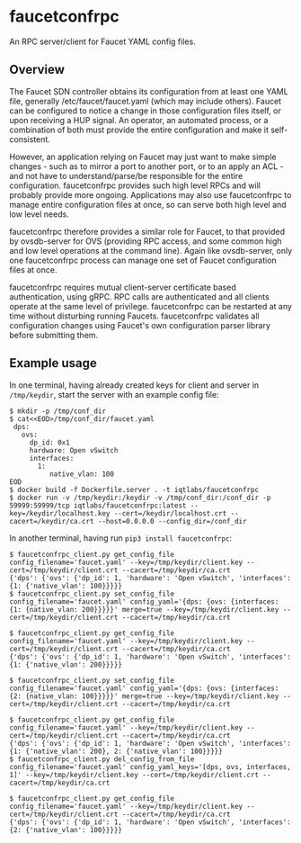 # faucetconfrpc

An RPC server/client for Faucet YAML config files.

## Overview

The Faucet SDN controller obtains its configuration from at least one YAML file,
generally /etc/faucet/faucet.yaml (which may include others).  Faucet can be
configured to notice a change in those configuration files itself, or upon
receiving a HUP signal.  An operator, an automated process, or a combination
of both must provide the entire configuration and make it self-consistent.

However, an application relying on Faucet may just want to make simple changes - such
as to mirror a port to another port, or to an apply an ACL - and not have to
understand/parse/be responsible for the entire configuration.  faucetconfrpc
provides such high level RPCs and will probably provide more ongoing.  Applications
may also use faucetconfrpc to manage entire configuration files at once,
so can serve both high level and low level needs.

faucetconfrpc therefore provides a similar role for Faucet, to that provided by
ovsdb-server for OVS (providing RPC access, and some common high and low level
operations at the command line).  Again like ovsdb-server, only one faucetconfrpc
process can manage one set of Faucet configuration files at once.

faucetconfrpc requires mutual client-server certificate based authentication,
using gRPC.  RPC calls are authenticated and all clients operate at the same
level of privilege.  faucetconfrpc can be restarted at any time without
disturbing running Faucets.  faucetconfrpc validates all configuration changes
using Faucet's own configuration parser library before submitting them.

## Example usage

In one terminal, having already created keys for client and server in `/tmp/keydir`, start the server with an example config file:

```cat<<EOD
$ mkdir -p /tmp/conf_dir
$ cat<<EOD>/tmp/conf_dir/faucet.yaml
 dps:
   ovs:
     dp_id: 0x1
     hardware: Open vSwitch
     interfaces:
       1:
          native_vlan: 100
EOD
$ docker build -f Dockerfile.server . -t iqtlabs/faucetconfrpc
$ docker run -v /tmp/keydir:/keydir -v /tmp/conf_dir:/conf_dir -p 59999:59999/tcp iqtlabs/faucetconfrpc:latest --key=/keydir/localhost.key --cert=/keydir/localhost.crt --cacert=/keydir/ca.crt --host=0.0.0.0 --config_dir=/conf_dir
```

In another terminal, having run `pip3 install faucetconfrpc`:

```
$ faucetconfrpc_client.py get_config_file config_filename='faucet.yaml' --key=/tmp/keydir/client.key --cert=/tmp/keydir/client.crt --cacert=/tmp/keydir/ca.crt
{'dps': {'ovs': {'dp_id': 1, 'hardware': 'Open vSwitch', 'interfaces': {1: {'native_vlan': 100}}}}}
$ faucetconfrpc_client.py set_config_file config_filename='faucet.yaml' config_yaml='{dps: {ovs: {interfaces: {1: {native_vlan: 200}}}}}' merge=true --key=/tmp/keydir/client.key --cert=/tmp/keydir/client.crt --cacert=/tmp/keydir/ca.crt

$ faucetconfrpc_client.py get_config_file config_filename='faucet.yaml' --key=/tmp/keydir/client.key --cert=/tmp/keydir/client.crt --cacert=/tmp/keydir/ca.crt
{'dps': {'ovs': {'dp_id': 1, 'hardware': 'Open vSwitch', 'interfaces': {1: {'native_vlan': 200}}}}}

$ faucetconfrpc_client.py set_config_file config_filename='faucet.yaml' config_yaml='{dps: {ovs: {interfaces: {2: {native_vlan: 100}}}}}' merge=true --key=/tmp/keydir/client.key --cert=/tmp/keydir/client.crt --cacert=/tmp/keydir/ca.crt

$ faucetconfrpc_client.py get_config_file config_filename='faucet.yaml' --key=/tmp/keydir/client.key --cert=/tmp/keydir/client.crt --cacert=/tmp/keydir/ca.crt
{'dps': {'ovs': {'dp_id': 1, 'hardware': 'Open vSwitch', 'interfaces': {1: {'native_vlan': 200}, 2: {'native_vlan': 100}}}}}
$ faucetconfrpc_client.py del_config_from_file config_filename='faucet.yaml' config_yaml_keys='[dps, ovs, interfaces, 1]' --key=/tmp/keydir/client.key --cert=/tmp/keydir/client.crt --cacert=/tmp/keydir/ca.crt

$ faucetconfrpc_client.py get_config_file config_filename='faucet.yaml' --key=/tmp/keydir/client.key --cert=/tmp/keydir/client.crt --cacert=/tmp/keydir/ca.crt
{'dps': {'ovs': {'dp_id': 1, 'hardware': 'Open vSwitch', 'interfaces': {2: {'native_vlan': 100}}}}}
```
